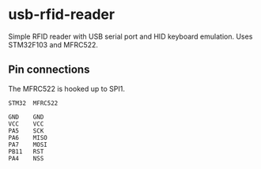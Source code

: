 usb-rfid-reader
===============

Simple RFID reader with USB serial port and HID keyboard emulation. Uses STM32F103 and MFRC522.

Pin connections
---------------

The MFRC522 is hooked up to SPI1.

    STM32  MFRC522

    GND    GND
    VCC    VCC
    PA5    SCK
    PA6    MISO
    PA7    MOSI
    PB11   RST
    PA4    NSS
